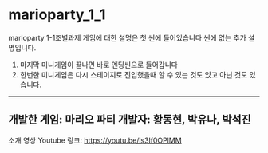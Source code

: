 # marioparty_1_1
marioparty 1-1조별과제
게임에 대한 설명은 첫 씬에 들어있습니다
씬에 없는 추가 설명입니다.
1. 마지막 미니게임이 끝나면 바로 엔딩씬으로 들어갑니다
2. 한번한 미니게임은 다시 스테이지로 진입했을때 할 수 있는 것도 있고 아닌 것도 있습니다.
----------------------------------------------------------------------------------------------------
개발한 게임: 마리오 파티
개발자: 황동현, 박유나, 박석진
----------------------------------------------------------------------
소개 영상
Youtube 링크: https://youtu.be/is3lf0OPlMM
